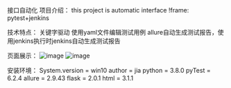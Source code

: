 接口自动化
项目介绍：
this project is automatic interface !frame: pytest+jenkins

技术特点：
关键字驱动
使用yaml文件编辑测试用例
allure自动生成测试报告，使用jenkins执行时jenkins自动生成测试报告

页面展示：
![image](https://user-images.githubusercontent.com/83941545/202335106-c4c2b6f1-2fee-451e-8592-26d93ec4699e.png)
![image](https://user-images.githubusercontent.com/83941545/202335212-6a14b8a2-7546-4648-a90f-509ed603f9cf.png)


安装环境：
System.version = win10
author = jia
python = 3.8.0
pyTest = 6.2.4
allure = 2.9.43
flask = 2.0.1
html = 3.1.1


